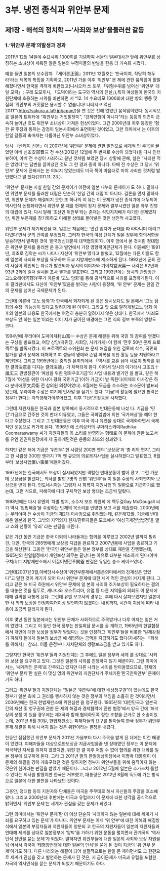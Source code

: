 # 3부. 냉전 종식과 위안부 문제

## 제1장 - 해석의 정치학 —‘사죄와 보상’을둘러싼 갈등

### 1.‘위안부 문제’의발생과 경과

2011년 12월 14일에 수요시위 1000회를 기념하여 서울의 일본대사관 앞에 위안부를 상징하는 소녀상이 세워진 일은 일본의 부정파들의 반발을 한층 더 가속화 시켰다.

예를 들면 일본의 보수잡지 『세이론正論』2011년 12월호는 ‘한국이여, 적당히 해두라’라는 제목의 특집을 기획하고, 2011년 가을 이후 ‘위안부’ 문 제에 관한 움직임이 활발해졌다면서 한국을 격하게 비판했고(니시오카 쓰 토무,「위험수위를 넘어선 ‘위안부’ 대일 모략」; 구레 도모후사, 「도덕이라는 도구와 역사의 진실」),특히 여성들이 한국의 지원단체에 호응하는 시위를 비판하면 서 “12. 14 수요데모 1000회에 대한 항의 행동 및 집회 ‘위안부의 거짓말은 용서할 수 없습니다! 나데시코 액션 2011’”(http://sakura.a.la9.jp/japan/)을 연 것은 전에 없었던 움직임이었다. 동시적으로 일본의 트위터에 “위안부는 거짓말쟁이”, “강제연행이 아니다”라는 등등의 의견이 급속히 늘어난 것도 위안부 소녀상이 가져온 현상이었다. 그건 2000년대 이후 등장한 ‘혐한 류’주장과 통하는 감정이 일본사회에서 표면화된 것이었고, 그런 의미에서 는 이후의 한일 갈등의 촉매제는 다름아닌 위안부 소녀상이었다.

당시 『산케이 신문』이 2007년에 ‘위안부’ 문제에 관한 발언으로 세계적 인 주목을 끌었던 아베 신조安部晋三 전 수상(2012년 12월에 두 번째로 수상이 되었다)을 다시 인터뷰하여, 아베 전 수상이 사죄하고 끝난 것처럼 보였던 당시 상황에 관해, 실은 “사죄한 적은 없었다”는 답변을 끌어냈던 것도 그 런 경과 중의 하나다. 아베 전 수상은 그 당시 ‘위안부’ 문제에 관해서는 논 의되지 않았는데도 미국 쪽이 마음대로 마치 사죄한 것처럼 발언했다고 말 했다(2011.11. 23.).

‘위안부’ 문제는 사실 한일 간의 문제이기 이전에 일본 내부의 문제이기 도 하다. 말하자면 위안부 문제를 둘러싼 대립은 단순히 ‘한일 간의 대립’이 아니다. 결론을 먼저 말하자면, 위안부 문제가 해결되지 못한 또 하나의 이 유는 이 문제가 냉전 종식기에 대두되어 역사인식 논쟁화되면서 위안부 문 제를 현재의 정치 문제와 결부시켰던 일본 좌우 진영의 대립에 있다. 다시 말해 ‘조선인 위안부’라는 존재는 식민지지배가 야기한 문제였지만, 위안 부문제를 장기화하고 미해결 상태로 몰아넣은 것은 냉전적 사고였다.

위안부 문제가 제기되었을 때, 일본은 처음에는 ‘민간 업자가 군대를 따 라다니며 데리고 다녔다’면서 군의 관여를 부정했다. 그러자 한국의 여성 단체가 일본 정부에 항의서한을 발송하면서 발족된 것이 ‘한국정신대문제 대책협의회’다. 이후 앞에서 본 것처럼 정대협은 위안부 문제를 둘러싼 운 동과 발언에서 가장 영향력이큰단체가 된다.
이듬해인 1991년, 최초로 김학순 씨가 나타나 자신이 ‘위안부’였다고 밝혔고, 12월에는 다른 이들도 함께 일본의 사죄와 보상을 요구하며 도쿄 지방재판소에 제소하게 된다. 1992년에 군의 관여 사실이 확인되는 자료가 발견되자 당시의 미야자와 기이치宮沢喜一 내각은 92년과 93년 2회에 걸쳐 실시된 조사 결과를 발표한다. 그리고 1993년에는 당시의 관방장관 고노요헤이河野洋平가 이른바 ‘고노 담화’를 통해 공식적으로 사죄를 표명하게된다. 이후 필리핀에서도 자신이 ‘위안부’였음을 밝히는 사람이 등장해, ‘위 안부’ 문제는 한일 간의 문제를 넘어선 국제문제가 된다.

그런데 이른바 ‘고노 담화’가 한국에서 회자되게 된 것은 당시보다도 일 본에서 ‘고노 담화의 수정’ 가능성이 있다고 알려지게 된 이후다. 그리고 앞 으로 말하게될고노 담화 이후의 일본의 대응도 한국에서는 여전히 충분히 알려지지 않은 상태다. 한국에서 ‘사죄도 보상도 안 하는 일본’이라는 이미 지가 굳어진 배경에는 그런 식의 정보 부족의 영향도 크다.

1994년에 무라야마 도미이치村山富一 수상은 문제 해결을 위해 국민 의 참여를 얻겠다는 구상을 발표했고, 여당 삼당(자민당, 사회당, 사키가케) 이 함께 ‘전후 50년 문제 프로젝트’를 발족시켰다. 이 프로젝트의 소위원회 는 문제 해결을 위한 검토에 착수, 국민의 참가를 얻어 문제에 대처하고 여 성들의 명예와 존엄 회복을 위한 활동 등을 지원하라고 제언한다. 그리고 1995년에는 중의원 본회의에서 「역사를 교훈 삼아 새로이 평화를 위한 결의決意를 다지는 결의決議」가 채택되게 된다. 이어서 당시의 이가라시 고조五十嵐広三 관방장관이 ‘여성을 위한 평화우호기금’의 사업 내용과 발기인 을 발표, 같은 해 7월에 ‘여성을 위한 아시아 평화 국민기금’(이하 기금)이 발 족된다(이때의 이사장은 하라 분베에原文兵衛 전 참의원 의장이었다). 8월에는 모금을 호소하는 호소문이 발표되었는데, 무라야마 수상은 여기에 인사말 을 싣기도 했다. ‘기금’의 활동에 필요한 협력은 정부가 한다는 각의양해가이루어졌고, 이후 ‘기금’은활동을 시작했다.

그런데 지원자들은 한국과 일본 양쪽에서 동시적으로 반대운동에 나섰 다. 기금을 ‘민간’기금으로 간주한 것이 반대 이유였고, 그들은 국회입법에 의한 ‘국가배상’을 해야 한다고 주장했다. 그리고 그 반대운동은 이후 미국 이나 유엔을 상대로 국제화하면서 국제적인 운동으로 커가게 된다. 1996년 에 스리랑카의 쿠마라스와미Radhika Coomaraswamy 씨가 지원자들의 목 소리를 반영하는 형태로 이 문제에 관한 보고서를 유엔 인권위원장에게 제 출하게된것은 운동의 최초의 성과였다.

하지만 같은 해에 기금은 ‘위안부’ 한 사람당 200만 엔의 ‘보상금’과 ‘총 리의 편지’, 그리고 한 사람당 300만 엔까지 7억 엔 규모의 의료복지사업을 실시하겠다고 발표했고, 8월부터 ‘보상사업償い事業’에들어갔다.

1997년에는 한국에서도 보상이 실시되었지만 격렬한 반대운동이 벌어 졌고, 그런 가운데 보상금을 받겠다는 의사를 밝힌 7명의 전前 ‘위안부’들 이 일본 수상의 사죄편지와 보상금을 받게 된다. 인도네시아는 ‘고령자 사 회복지 지원사업’의 일환으로 지급하기로 했는데, 그런 식으로, 피해국에 따라 구체적인 보상 형태는 조금씩 달랐다.

1998년에는 다시 유엔의 ‘차별 방지, 소수자 보호 위원회’에 맥두걸Gay McDougall 씨가 역시 ‘입법해결’을 주장하는 단체의 목소리를 반영한 보고 서를 제출한다. 2000년에는 무라야마 전 수상이 기금의 제2대 이사장으로 취임했는데, 같은해12월, 기금에 반대해온 일본과 한국, 그밖의 지역의지 원자/관련자들은 도쿄에서 ‘여성국제전범법정’을 열고 쇼와 천황이 ‘유죄’ 라는 판결을 내린다.

같은 기간 동안 기금은 한국 이외의 나라들과는 합의를 이루었고 2002년 말까지 필리핀, 대만, 한국의 285명에게 보상금 지급을 완료하고 2007년봄에 사업을 종료하고 기금을 해산한다. 그동안 ‘한국인 위안부’들은 일본 정부를 상대로 재판을 진행했는데, 1965년의 한일협정에서 개인보상 의무는 끝났다는 이유로 대부분 패소하게 된다(야마구치山口 지방재판소에서 이끌어낸간푸関釜 판결은 유일한 승소 케이스였다).

그런데2007년3월,아베당시수상이“위안부문제에서좁은의미에서의 강제성은 없었다”고 말한 것이 계기가 되어 다시 위안부 문제에 대한 세계 적인 관심이 커지게 된다. 그리고 같은 해 미국 하원에서 위안부 문제에 일 본의 사죄와 추가보상이 필요하다는 결의를 내놓은 것을 필두로, 캐나다와 오스트리아, 유럽 등 다른 지역들의 의회도 이 문제에 대해 결의를 내놓게 된다. 그런데 유엔 보고서의 경우는, 후에 다시 살펴보겠지만 일본이 한 사 죄와 보상을 인정하여더이상 발언하지 않겠다는 내용까지, 시간이 지남에 띠라 내용이 조금씩 달라지게 된다.

이후 몇년 동안 일본에서는 위안부 문제가 사회적으로 주목받거나 다루 어지는 일은 거의 없었다. 그리고 이 동안 한국 정부는 한일회담 문서를 공 개하고, 1965년의 한일협정에서 개인에 대한 보상을 정부가 받았다는 것을 인정하고 ‘위안부’들을 비롯한 ‘일제강점기 피해자’들에게 일본의 보상금 에 해당하는 금액을 지급하기도 했다(자세히는 『화해를 위해서』 참조). 이들 은정부나 자치단체의 생활보조금을 받고 있기도 하다.

그렇지만 한국인 ‘위안부’들과 지원단체는 그 후에도 일본 정부와 세계 를 상대로 ‘사죄와 보상’을 요구하고 있다. 그것은 일본의 사죄를 인정하지 않기 때문이다. 그런 의미에서는, ‘세계적인 문제’로 간주되고 있지만 다른 나라는 사죄를 받아들였으므로, 현재의 ‘위안부 문제’란 실은 이 몇십 명의 위안부와 지원단체가 주체가된‘한국인위안부’ 문제이기도 하다.

그리고 ‘위안부’들과 지원단체는 “일본군 ‘위안부’에 대한 배상청구권”이 있는데도 한국 정부가 일본 측에 그 권리를 행사하지 않는 것은 정부의 책임을 소홀히 한 것이라면서 2006년에는 한국 헌법재판소에 위헌심판 을 청구한다. 1965년의 ‘대한민국과 일본국 간의 재산 및 청구권에 관한 문 제의 해결과 경제협력에 관한 협정’에서 양국 간에 ‘해석상의 분쟁’이 있을 경우에는 제3국과 함께 협의하도록 정한 조항을 근거로 한 소송이었는데, 2011년 8월 30일, 헌법재판소는 피해자들의 요구를 받아들여 한국 정부가 위안부 문제 해결을 위해 나서지 않는 것은 위헌이라는 결정을 내렸다.

한동안 잠잠했던 위안부 문제가 2011년 가을부터 다시 주목을 받게 된 데에는 이런 배경이 있었다. 피해자들을 대상으로한보상금 지급사업을끝 낸 상태였던 정부는 이 문제에 적극적인 자세를 취하지 않았지만, 위헌 판 결 이후 어쩔 수 없이 협의를 위한 대화를 일본 정부에 요구하게 된다. 그리 고 2011년 말의 한일정상회담에서 이명박 대통령이 이 문제의 해결을 강하 게촉구했던 것은 말하자면 정부가 위안부들을 위해 움직이지 않는 것은위 헌이라는 판결을 받았기 때문이다. 그리고 2012년 5월에 일본은 추가조치 를할수 있다는 의사를 밝혔지만 한국은 거부했고, 대통령은 2012년 8월에 독도에 가는 방식으로 일본에 대한 불만을 나타냈던 것이다.

그동안, 정대협 등의 지원자와 단체들은 미국을 주무대로 해서 자신들의 주장을 호소해왔다. 그리고 2000년대 후반에는 미국과 유럽까지 이 문제에 대한 생각을 공식적으로 밝히면서 ‘위안부 문제’는 세계가 관심을 갖는 문제가 되었다.

그런 의미에서는 ‘위안부 문제’란 더 이상 단순히 ‘사죄하지 않는 일본에 대해 세계가 사죄를 요구하고 있는 문제’가 아니다. 위안부 문제는 이제 ‘위 안부’에 대한 이해와 해결방식에서 일본의 부정자들과 지원자들이 양분되 고 한국의 지원자들이 일본의 지원자들과 연대해 세계를 상대로 일본정부에 ‘압박’을 가하기 위한 운동을 펼치면서 관계국의 ‘역사인식 전반을 묻는 문제’가 되었다. 말하자면 위안부들에 대한 일본의 사죄와 보상 차원을 넘 어서서 각국이 ‘태평양전쟁에 대한 일본의 인식’을 묻게 된 것이 지금의 ‘위 안부 문제’이기도 하다. 다른 나라와는 해결이 되어 실질적으로는 한일 문 제이면서도 그 한편으로 세계가 관심을 갖고 발언하는 문제가 된 것은, 지 금이문제가 미국과 유럽을 포함한 자국의 역사인식을 묻는 문제가 되었기 때문이기도 하다.